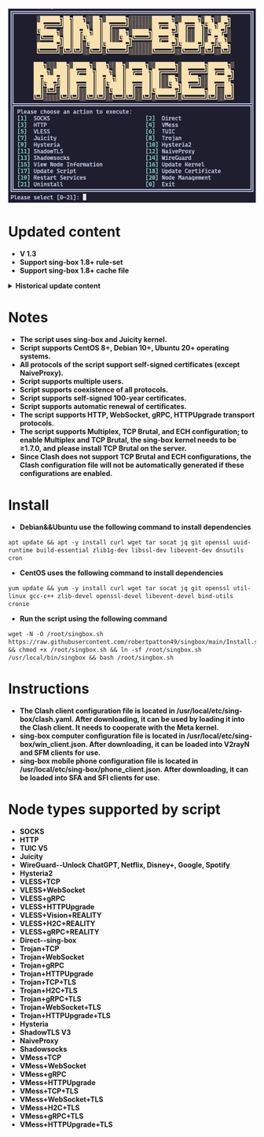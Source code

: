 <div align="center">

[![banner](https://raw.githubusercontent.com/TheyCallMeSecond/sing-box-manager/main/img/01.png?raw=true "banner")](https://raw.githubusercontent.com/TheyCallMeSecond/sing-box-manager/main/img/01.png?raw=true "banner")

</div>

# **Updated content**
- **V 1.3**
- **Support sing-box 1.8+ rule-set**
- **Support sing-box 1.8+ cache file**

<details>
   <summary><b>Historical update content</b></summary>

- **V 1.2**
- **Client profile added Clash API support.**
- **Other optimizations and fixes.**

<br>

- **V 1.1**
- **Modify the DNS configuration section of the client configuration file.**

<br>

- **V 1.1-beta.3**
- **Add HTTPUpgrade transport layer.**

<br>

- **V 1.1-beta.2**
- **Fix the automatic update certificate issue.**
- **Fix Cron detection rules.**

<br>

- **V 1.1-beta.1** 
- **Add Multiplex (multiplexing), TCP Brutal (congestion control algorithm), ECH (TLS extension) configuration; to enable Multiplex and TCP Brutal, please use the sing-box kernel above 1.7.0, please Install TCP Brutal on your own.**
- **Add support for Juicity node link generation.**
- **Add support for HTTP protocol.**
- **Other optimizations and fixes.**

<br>

- **V 1.0** 
- **Add WireGuard unblock YouTube option.**
- **Add node management options to support deleting the configuration of any node, including server and client configuration files.**
- **Deleting node configuration only supports Version: 1.0 and later.**
- **Other optimizations and fixes.** 
</details>

# **Notes**
- **The script uses sing-box and Juicity kernel.**
- **Script supports CentOS 8+, Debian 10+, Ubuntu 20+ operating systems.**
- **All protocols of the script support self-signed certificates (except NaiveProxy).**
- **Script supports multiple users.**
- **Script supports coexistence of all protocols.**
- **Script supports self-signed 100-year certificates.**
- **Script supports automatic renewal of certificates.**
- **The script supports HTTP, WebSocket, gRPC, HTTPUpgrade transport protocols.**
- **The script supports Multiplex, TCP Brutal, and ECH configuration; to enable Multiplex and TCP Brutal, the sing-box kernel needs to be ≥1.7.0, and please install TCP Brutal on the server.**
- **Since Clash does not support TCP Brutal and ECH configurations, the Clash configuration file will not be automatically generated if these configurations are enabled.**

# **Install**
- **Debian&&Ubuntu use the following command to install dependencies**
```
apt update && apt -y install curl wget tar socat jq git openssl uuid-runtime build-essential zlib1g-dev libssl-dev libevent-dev dnsutils cron
```
- **CentOS uses the following command to install dependencies**
```
yum update && yum -y install curl wget tar socat jq git openssl util-linux gcc-c++ zlib-devel openssl-devel libevent-devel bind-utils cronie
```
- **Run the script using the following command**
```
wget -N -O /root/singbox.sh https://raw.githubusercontent.com/robertpatton49/singbox/main/Install.sh && chmod +x /root/singbox.sh && ln -sf /root/singbox.sh /usr/local/bin/singbox && bash /root/singbox.sh
```

# **Instructions**
- **The Clash client configuration file is located in /usr/local/etc/sing-box/clash.yaml. After downloading, it can be used by loading it into the Clash client. It needs to cooperate with the Meta kernel.**
- **sing-box computer configuration file is located in /usr/local/etc/sing-box/win_client.json. After downloading, it can be loaded into V2rayN and SFM clients for use.**
- **sing-box mobile phone configuration file is located in /usr/local/etc/sing-box/phone_client.json. After downloading, it can be loaded into SFA and SFI clients for use.**

# **Node types supported by script**
- **SOCKS**
- **HTTP**
- **TUIC V5**
- **Juicity**
- **WireGuard--Unlock ChatGPT, Netflix, Disney+, Google, Spotify**
- **Hysteria2**
- **VLESS+TCP**
- **VLESS+WebSocket**
- **VLESS+gRPC**
- **VLESS+HTTPUpgrade**
- **VLESS+Vision+REALITY**
- **VLESS+H2C+REALITY**
- **VLESS+gRPC+REALITY**
- **Direct--sing-box**
- **Trojan+TCP**
- **Trojan+WebSocket**
- **Trojan+gRPC**
- **Trojan+HTTPUpgrade**
- **Trojan+TCP+TLS**
- **Trojan+H2C+TLS**
- **Trojan+gRPC+TLS**
- **Trojan+WebSocket+TLS**
- **Trojan+HTTPUpgrade+TLS**
- **Hysteria**
- **ShadowTLS V3**
- **NaiveProxy**
- **Shadowsocks**
- **VMess+TCP**
- **VMess+WebSocket**
- **VMess+gRPC**
- **VMess+HTTPUpgrade**   
- **VMess+TCP+TLS**
- **VMess+WebSocket+TLS** 
- **VMess+H2C+TLS**
- **VMess+gRPC+TLS** 
- **VMess+HTTPUpgrade+TLS**

